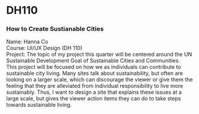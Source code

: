 # DH110

<h3>How to Create Sustianable Cities</h3>
Name: Hanna Co <br/>
Course: UI/UX Design (DH 110) <br/>
Project: The topic of my project this quarter will be centered around the UN Sustainable Development Goal of Sustainable Cities and Communities. <br/>
This project will be focused on how we as individuals can contribute to sustainable city living. Many sites talk about sustainability, but often are looking on a larger scale, which can discourage the viewer or give them the feeling that they are alleviated from individual responsibility to live more sustainably. Thus, I want to design a site that explains these issues at a large scale, but gives the viewer action items they can do to take steps towards sustainable living.
